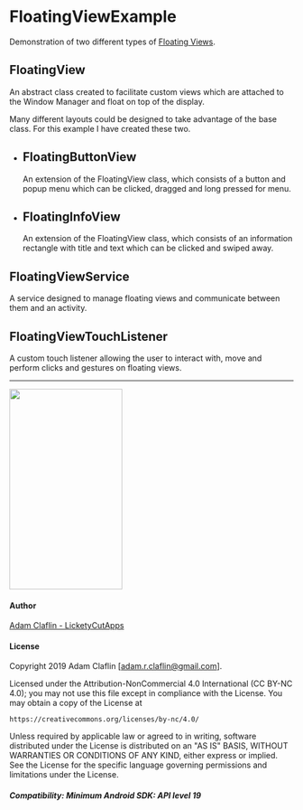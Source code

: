 # FloatingViewExample
 Demonstration of two different types of [Floating Views](app/src/main/java/com/licketycut/floatingviewexample/FloatingView.java).

## FloatingView
 An abstract class created to facilitate custom views which are attached to the Window Manager and float on top of the display.

 Many different layouts could be designed to take advantage of the base class. For this example I have created these two.
 
* ## FloatingButtonView
   An extension of the FloatingView class, which consists of a button and popup menu which can be clicked, dragged and long pressed for menu.

* ## FloatingInfoView
   An extension of the FloatingView class, which consists of an information rectangle with title and text which can be clicked and swiped away.
 
## FloatingViewService
 A service designed to manage floating views and communicate between them and an activity.

## FloatingViewTouchListener
 A custom touch listener allowing the user to interact with, move and perform clicks and gestures on floating views.


---

[<img src="https://j.gifs.com/zvXgo5.gif" width="200" height="355">](https://youtu.be/pR_YjVAI_mU)

#### Author
[Adam Claflin - LicketyCutApps](https://github.com/LicketyCutApps)

#### License
 Copyright 2019 Adam Claflin [adam.r.claflin@gmail.com].

 Licensed under the Attribution-NonCommercial 4.0 International (CC BY-NC 4.0);
 you may not use this file except in compliance with the License.
 You may obtain a copy of the License at

	https://creativecommons.org/licenses/by-nc/4.0/

 Unless required by applicable law or agreed to in writing, software
 distributed under the License is distributed on an "AS IS" BASIS,
 WITHOUT WARRANTIES OR CONDITIONS OF ANY KIND, either express or implied.
 See the License for the specific language governing permissions and
 limitations under the License.

 ##### Compatibility: Minimum Android SDK: API level 19
